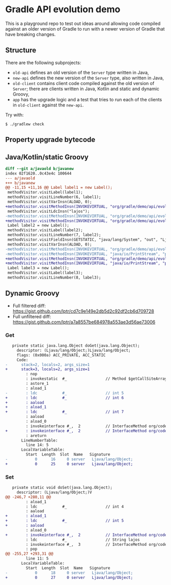 # Gradle API evolution demo

This is a playground repo to test out ideas around allowing code compiled against an older version of Gradle to run with a newer version of Gradle that have breaking changes.

## Structure

There are the following subprojects:

- `old-api` defines an old version of the `Server` type written in Java,
- `new-api` defines the new version of the `Server` type, also written in Java,
- `old-client` contains client code compiled against the old version of `Server`; there are clients written in Java, Kotlin and static and dynamic Groovy,
- `app` has the upgrade logic and a test that tries to run each of the clients in `old-client` against the `new-api`.

Try with:

```shell
$ ./gradlew check
```

## Property upgrade bytecode

## Java/Kotlin/static Groovy

```diff
diff --git a/javaold b/javanew
index 02f1620..0c43e4c 100644
--- a/javaold
+++ b/javanew
@@ -11,15 +11,16 @@ Label label1 = new Label();
 methodVisitor.visitLabel(label1);
 methodVisitor.visitLineNumber(6, label1);
 methodVisitor.visitVarInsn(ALOAD, 0);
+methodVisitor.visitMethodInsn(INVOKEVIRTUAL, "org/gradle/demo/api/evolution/Server", "getName", "()Lorg/gradle/demo/api/evolution/Property;", false);
 methodVisitor.visitLdcInsn("lajos");
-methodVisitor.visitMethodInsn(INVOKEVIRTUAL, "org/gradle/demo/api/evolution/Server", "setName", "(Ljava/lang/String;)V", false);
+methodVisitor.visitMethodInsn(INVOKEVIRTUAL, "org/gradle/demo/api/evolution/Property", "set", "(Ljava/lang/Object;)V", false);
 Label label2 = new Label();
 methodVisitor.visitLabel(label2);
 methodVisitor.visitLineNumber(7, label2);
 methodVisitor.visitFieldInsn(GETSTATIC, "java/lang/System", "out", "Ljava/io/PrintStream;");
 methodVisitor.visitVarInsn(ALOAD, 0);
-methodVisitor.visitMethodInsn(INVOKEVIRTUAL, "org/gradle/demo/api/evolution/Server", "getName", "()Ljava/lang/String;", false);
-methodVisitor.visitMethodInsn(INVOKEVIRTUAL, "java/io/PrintStream", "println", "(Ljava/lang/String;)V", false);
+methodVisitor.visitMethodInsn(INVOKEVIRTUAL, "org/gradle/demo/api/evolution/Server", "getName", "()Lorg/gradle/demo/api/evolution/Property;", false);
+methodVisitor.visitMethodInsn(INVOKEVIRTUAL, "java/io/PrintStream", "println", "(Ljava/lang/Object;)V", false);
 Label label3 = new Label();
 methodVisitor.visitLabel(label3);
 methodVisitor.visitLineNumber(8, label3);
```

## Dynamic Groovy

* Full filtered diff: https://gist.github.com/lptr/cd7c9e149e2db5d2c92df2cb6d709728
* Full unfiltered diff: https://gist.github.com/lptr/a7a8557be684978a553ae3d56ae73006

### Get

```diff
   private static java.lang.Object doGet(java.lang.Object);
     descriptor: (Ljava/lang/Object;)Ljava/lang/Object;
     flags: (0x000a) ACC_PRIVATE, ACC_STATIC
     Code:
-      stack=2, locals=2, args_size=1
+      stack=3, locals=2, args_size=1
         : nop
         : invokestatic  #_                 // Method $getCallSiteArray:()[Lorg/codehaus/groovy/runtime/callsite/CallSite;
         : astore_1
         : aload_1
-        : ldc           #_                 // int 5
+        : ldc           #_                 // int 6
+        : aaload
+        : aload_1
+        : ldc           #_                 // int 7
         : aaload
         : aload_0
         : invokeinterface #_,  2           // InterfaceMethod org/codehaus/groovy/runtime/callsite/CallSite.call:(Ljava/lang/Object;)Ljava/lang/Object;
+        : invokeinterface #_,  2           // InterfaceMethod org/codehaus/groovy/runtime/callsite/CallSite.call:(Ljava/lang/Object;)Ljava/lang/Object;
         : areturn
       LineNumberTable:
         line 14: 5
       LocalVariableTable:
         Start  Length  Slot  Name   Signature
-            0      16     0 server   Ljava/lang/Object;
+            0      25     0 server   Ljava/lang/Object;
```

### Set

```diff
   private static void doSet(java.lang.Object);
     descriptor: (Ljava/lang/Object;)V
@@ -246,7 +280,11 @@
         : aload_1
         : ldc           #_                 // int 4
         : aaload
+        : aload_1
+        : ldc           #_                 // int 5
+        : aaload
         : aload_0
+        : invokeinterface #_,  2           // InterfaceMethod org/codehaus/groovy/runtime/callsite/CallSite.call:(Ljava/lang/Object;)Ljava/lang/Object;
         : ldc           #_                 // String lajos
         : invokeinterface #_,  3           // InterfaceMethod org/codehaus/groovy/runtime/callsite/CallSite.call:(Ljava/lang/Object;Ljava/lang/Object;)Ljava/lang/Object;
         : pop
@@ -255,27 +293,31 @@
         line 11: 5
       LocalVariableTable:
         Start  Length  Slot  Name   Signature
-            0      18     0 server   Ljava/lang/Object;
+            0      27     0 server   Ljava/lang/Object;
```
